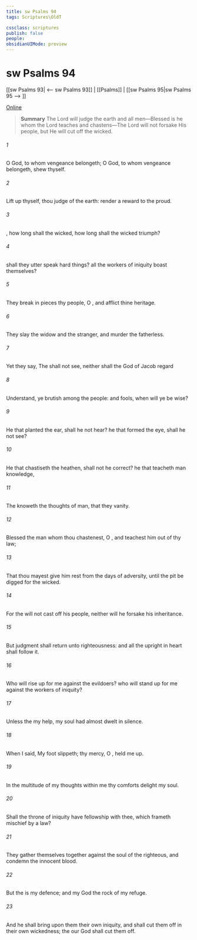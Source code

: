 ```yaml
---
title: sw Psalms 94
tags: Scriptures\OldT

cssclass: scriptures
publish: false
people:
obsidianUIMode: preview
---
```


# sw Psalms 94
[[sw Psalms 93| <-- sw Psalms 93]] | [[Psalms]] | [[sw Psalms 95|sw Psalms 95 --> ]]

[Online](https://churchofjesuschrist.org/study/scriptures/ot/ps/94?lang=eng)

> __Summary__
The Lord will judge the earth and all men—Blessed is he whom the Lord teaches and chastens—The Lord will not forsake His people, but He will cut off the wicked.

###### 1 
O  God, to whom vengeance belongeth; O God, to whom vengeance belongeth, shew thyself.

###### 2 
Lift up thyself, thou judge of the earth: render a reward to the proud.

###### 3 
, how long shall the wicked, how long shall the wicked triumph?

###### 4 
 shall they utter  speak hard things?  all the workers of iniquity boast themselves?

###### 5 
They break in pieces thy people, O , and afflict thine heritage.

###### 6 
They slay the widow and the stranger, and murder the fatherless.

###### 7 
Yet they say, The  shall not see, neither shall the God of Jacob regard 

###### 8 
Understand, ye brutish among the people: and  fools, when will ye be wise?

###### 9 
He that planted the ear, shall he not hear? he that formed the eye, shall he not see?

###### 10 
He that chastiseth the heathen, shall not he correct? he that teacheth man knowledge, 

###### 11 
The  knoweth the thoughts of man, that they  vanity.

###### 12 
Blessed  the man whom thou chastenest, O , and teachest him out of thy law;

###### 13 
That thou mayest give him rest from the days of adversity, until the pit be digged for the wicked.

###### 14 
For the  will not cast off his people, neither will he forsake his inheritance.

###### 15 
But judgment shall return unto righteousness: and all the upright in heart shall follow it.

###### 16 
Who will rise up for me against the evildoers?  who will stand up for me against the workers of iniquity?

###### 17 
Unless the   my help, my soul had almost dwelt in silence.

###### 18 
When I said, My foot slippeth; thy mercy, O , held me up.

###### 19 
In the multitude of my thoughts within me thy comforts delight my soul.

###### 20 
Shall the throne of iniquity have fellowship with thee, which frameth mischief by a law?

###### 21 
They gather themselves together against the soul of the righteous, and condemn the innocent blood.

###### 22 
But the  is my defence; and my God  the rock of my refuge.

###### 23 
And he shall bring upon them their own iniquity, and shall cut them off in their own wickedness;  the  our God shall cut them off.

